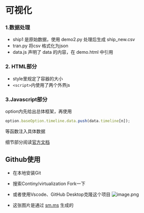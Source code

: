 #  可视化
### 1.数据处理
- ship1 是原始数据，使用 demo2.py 处理后生成 ship_new.csv
- tran.py 将csv 格式化为json 
- data.js 声明了 data 的内容，在 demo.html 中引用

### 2. HTML部分
- style里规定了容器的大小
- `<script>`内使用了两个外界js

### 3.Javascript部分
 option内先给出总体框架，再使用
 ```javascript
 option.baseOption.timeline.data.push(data.timeline[n]);
 ```
等函数注入具体数据

细节部分阅读[官方文档](https://echarts.apache.org/zh/api.html#echarts)

## Github使用
 - 在本地安装Git
 - 搜索Continy/virtualization Fork一下
 - 或者使用Vscode、GitHub Desktop克隆这个项目 
 ![image.png](https://s2.loli.net/2022/08/08/6tEdBrOxwDkncfQ.png)

- 这张图片是通过 [sm.ms](https://sm.ms) 生成的



